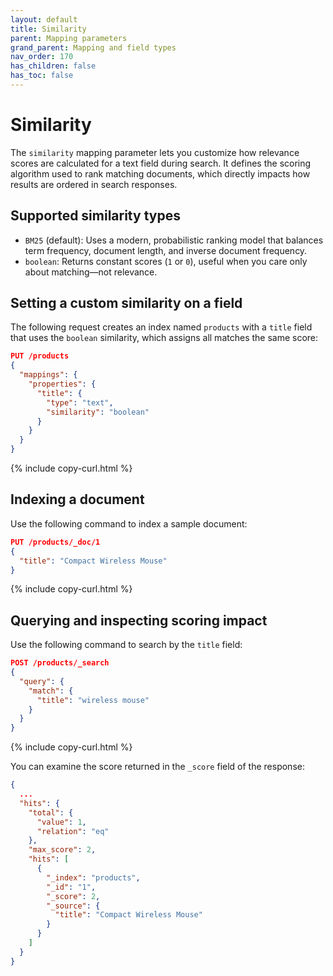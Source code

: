 ```yaml
---
layout: default
title: Similarity
parent: Mapping parameters
grand_parent: Mapping and field types
nav_order: 170
has_children: false
has_toc: false
---
```


# Similarity

The `similarity` mapping parameter lets you customize how relevance scores are calculated for a text field during search. It defines the scoring algorithm used to rank matching documents, which directly impacts how results are ordered in search responses.

## Supported similarity types

- `BM25` (default): Uses a modern, probabilistic ranking model that balances term frequency, document length, and inverse document frequency.
- `boolean`: Returns constant scores (`1` or `0`), useful when you care only about matching—not relevance.

## Setting a custom similarity on a field

The following request creates an index named `products` with a `title` field that uses the `boolean` similarity, which assigns all matches the same score:

```json
PUT /products
{
  "mappings": {
    "properties": {
      "title": {
        "type": "text",
        "similarity": "boolean"
      }
    }
  }
}
```
{% include copy-curl.html %}

## Indexing a document

Use the following command to index a sample document:

```json
PUT /products/_doc/1
{
  "title": "Compact Wireless Mouse"
}
```
{% include copy-curl.html %}

## Querying and inspecting scoring impact

Use the following command to search by the `title` field:

```json
POST /products/_search
{
  "query": {
    "match": {
      "title": "wireless mouse"
    }
  }
}
```
{% include copy-curl.html %}

You can examine the score returned in the `_score` field of the response:

```json
{
  ...
  "hits": {
    "total": {
      "value": 1,
      "relation": "eq"
    },
    "max_score": 2,
    "hits": [
      {
        "_index": "products",
        "_id": "1",
        "_score": 2,
        "_source": {
          "title": "Compact Wireless Mouse"
        }
      }
    ]
  }
}
```
